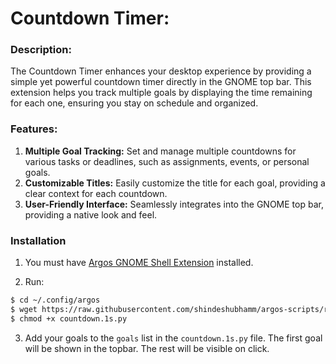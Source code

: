 # Countdown Timer:

### Description:

The Countdown Timer enhances your desktop experience by providing a simple yet powerful countdown timer directly in the GNOME top bar. This extension helps you track multiple goals by displaying the time remaining for each one, ensuring you stay on schedule and organized.

### Features:

1. **Multiple Goal Tracking:** Set and manage multiple countdowns for various tasks or deadlines, such as assignments, events, or personal goals.
2. **Customizable Titles:** Easily customize the title for each goal, providing a clear context for each countdown.
3. **User-Friendly Interface:** Seamlessly integrates into the GNOME top bar, providing a native look and feel.

### Installation

1. You must have [Argos GNOME Shell Extension](https://github.com/p-e-w/argos) installed.

2. Run:

```bash
$ cd ~/.config/argos
$ wget https://raw.githubusercontent.com/shindeshubhamm/argos-scripts/refs/heads/main/countdown/countdown.1s.py
$ chmod +x countdown.1s.py
```

3. Add your goals to the `goals` list in the `countdown.1s.py` file. The first goal will be shown in the topbar. The rest will be visible on click.
